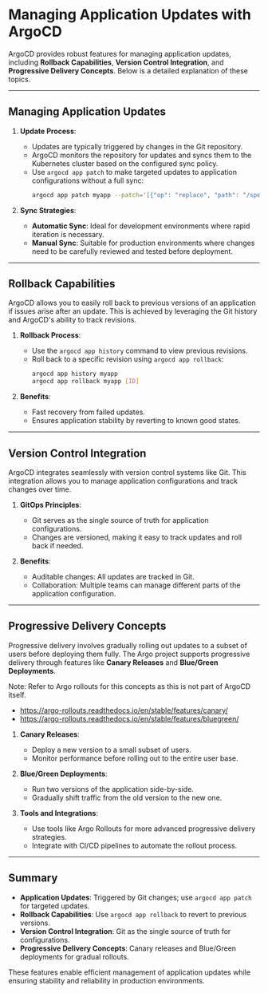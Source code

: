 # **Managing Application Updates with ArgoCD**

ArgoCD provides robust features for managing application updates, including **Rollback Capabilities**, **Version Control Integration**, and **Progressive Delivery Concepts**. Below is a detailed explanation of these topics.

---

## **Managing Application Updates**

1. **Update Process**:
   - Updates are typically triggered by changes in the Git repository.
   - ArgoCD monitors the repository for updates and syncs them to the Kubernetes cluster based on the configured sync policy.
   - Use `argocd app patch` to make targeted updates to application configurations without a full sync:
     ```bash
     argocd app patch myapp --patch='[{"op": "replace", "path": "/spec/source/targetRevision", "value": "new-branch"}]' --type json
     ```

2. **Sync Strategies**:
   - **Automatic Sync**: Ideal for development environments where rapid iteration is necessary.
   - **Manual Sync**: Suitable for production environments where changes need to be carefully reviewed and tested before deployment.

---

## **Rollback Capabilities**

ArgoCD allows you to easily roll back to previous versions of an application if issues arise after an update. This is achieved by leveraging the Git history and ArgoCD's ability to track revisions.

1. **Rollback Process**:
   - Use the `argocd app history` command to view previous revisions.
   - Roll back to a specific revision using `argocd app rollback`:
     ```bash
     argocd app history myapp
     argocd app rollback myapp [ID]
     ```

2. **Benefits**:
   - Fast recovery from failed updates.
   - Ensures application stability by reverting to known good states.

---

## **Version Control Integration**

ArgoCD integrates seamlessly with version control systems like Git. This integration allows you to manage application configurations and track changes over time.

1. **GitOps Principles**:
   - Git serves as the single source of truth for application configurations.
   - Changes are versioned, making it easy to track updates and roll back if needed.

2. **Benefits**:
   - Auditable changes: All updates are tracked in Git.
   - Collaboration: Multiple teams can manage different parts of the application configuration.

---

## **Progressive Delivery Concepts**

Progressive delivery involves gradually rolling out updates to a subset of users before deploying them fully. The Argo project supports progressive delivery through features like **Canary Releases** and **Blue/Green Deployments**.

Note: Refer to Argo rollouts for this concepts as this is not part of ArgoCD itself.
- https://argo-rollouts.readthedocs.io/en/stable/features/canary/
- https://argo-rollouts.readthedocs.io/en/stable/features/bluegreen/

1. **Canary Releases**:
   - Deploy a new version to a small subset of users.
   - Monitor performance before rolling out to the entire user base.

2. **Blue/Green Deployments**:
   - Run two versions of the application side-by-side.
   - Gradually shift traffic from the old version to the new one.

3. **Tools and Integrations**:
   - Use tools like Argo Rollouts for more advanced progressive delivery strategies.
   - Integrate with CI/CD pipelines to automate the rollout process.

---

## **Summary**

- **Application Updates**: Triggered by Git changes; use `argocd app patch` for targeted updates.
- **Rollback Capabilities**: Use `argocd app rollback` to revert to previous versions.
- **Version Control Integration**: Git as the single source of truth for configurations.
- **Progressive Delivery Concepts**: Canary releases and Blue/Green deployments for gradual rollouts.

These features enable efficient management of application updates while ensuring stability and reliability in production environments.
